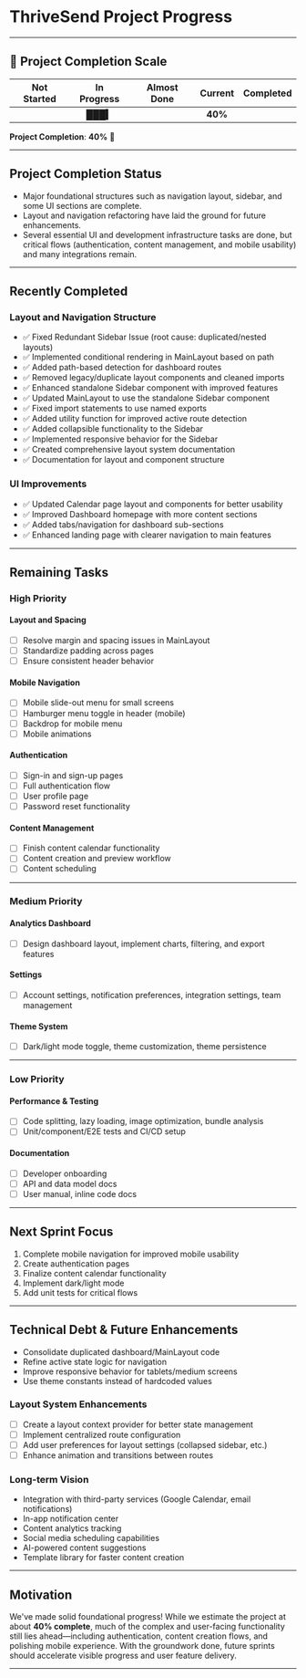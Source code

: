 # ThriveSend Project Progress

---

## 🚦 **Project Completion Scale**

| Not Started | In Progress | Almost Done | **Current** | Completed |
|:-----------:|:-----------:|:-----------:|:-----------:|:---------:|
|             |     ███▍    |             |  **40%**    |           | 

**Project Completion**: **40%**  🚧

---

## Project Completion Status

- Major foundational structures such as navigation layout, sidebar, and some UI sections are complete.
- Layout and navigation refactoring have laid the ground for future enhancements.
- Several essential UI and development infrastructure tasks are done, but critical flows (authentication, content management, and mobile usability) and many integrations remain.

---

## Recently Completed

### Layout and Navigation Structure
- ✅ Fixed Redundant Sidebar Issue (root cause: duplicated/nested layouts)
- ✅ Implemented conditional rendering in MainLayout based on path
- ✅ Added path-based detection for dashboard routes
- ✅ Removed legacy/duplicate layout components and cleaned imports
- ✅ Enhanced standalone Sidebar component with improved features
- ✅ Updated MainLayout to use the standalone Sidebar component
- ✅ Fixed import statements to use named exports
- ✅ Added utility function for improved active route detection
- ✅ Added collapsible functionality to the Sidebar
- ✅ Implemented responsive behavior for the Sidebar
- ✅ Created comprehensive layout system documentation
- ✅ Documentation for layout and component structure

### UI Improvements
- ✅ Updated Calendar page layout and components for better usability
- ✅ Improved Dashboard homepage with more content sections
- ✅ Added tabs/navigation for dashboard sub-sections
- ✅ Enhanced landing page with clearer navigation to main features

---

## Remaining Tasks

### High Priority

#### Layout and Spacing
- [ ] Resolve margin and spacing issues in MainLayout
- [ ] Standardize padding across pages
- [ ] Ensure consistent header behavior

#### Mobile Navigation
- [ ] Mobile slide-out menu for small screens
- [ ] Hamburger menu toggle in header (mobile)
- [ ] Backdrop for mobile menu
- [ ] Mobile animations

#### Authentication
- [ ] Sign-in and sign-up pages
- [ ] Full authentication flow
- [ ] User profile page
- [ ] Password reset functionality

#### Content Management
- [ ] Finish content calendar functionality
- [ ] Content creation and preview workflow
- [ ] Content scheduling

---

### Medium Priority

#### Analytics Dashboard
- [ ] Design dashboard layout, implement charts, filtering, and export features

#### Settings
- [ ] Account settings, notification preferences, integration settings, team management

#### Theme System
- [ ] Dark/light mode toggle, theme customization, theme persistence

---

### Low Priority

#### Performance & Testing
- [ ] Code splitting, lazy loading, image optimization, bundle analysis
- [ ] Unit/component/E2E tests and CI/CD setup

#### Documentation
- [ ] Developer onboarding
- [ ] API and data model docs
- [ ] User manual, inline code docs

---

## Next Sprint Focus

1. Complete mobile navigation for improved mobile usability
2. Create authentication pages
3. Finalize content calendar functionality
4. Implement dark/light mode
5. Add unit tests for critical flows

---

## Technical Debt & Future Enhancements

- Consolidate duplicated dashboard/MainLayout code
- Refine active state logic for navigation
- Improve responsive behavior for tablets/medium screens
- Use theme constants instead of hardcoded values

### Layout System Enhancements
- [ ] Create a layout context provider for better state management
- [ ] Implement centralized route configuration
- [ ] Add user preferences for layout settings (collapsed sidebar, etc.)
- [ ] Enhance animation and transitions between routes

### Long-term Vision
- Integration with third-party services (Google Calendar, email notifications)
- In-app notification center
- Content analytics tracking
- Social media scheduling capabilities
- AI-powered content suggestions
- Template library for faster content creation

---

## Motivation

We've made solid foundational progress! While we estimate the project at about **40% complete**, much of the complex and user-facing functionality still lies ahead—including authentication, content creation flows, and polishing mobile experience. With the groundwork done, future sprints should accelerate visible progress and user feature delivery.

---
